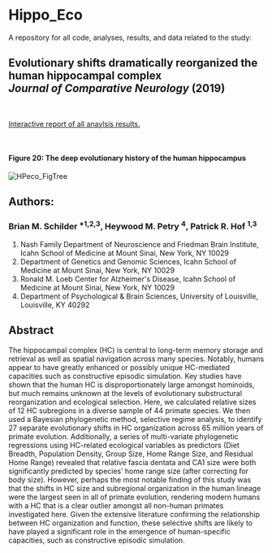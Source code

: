 # Hippo_Eco

A repository for all code, analyses, results, and data related to the study:

## Evolutionary shifts dramatically reorganized the human hippocampal complex <br><i>Journal of Comparative Neurology</i> (2019)  

<br>

[Interactive report of all anaylsis results.](https://bschilder.github.io/Hippo_Eco/HPsubfield_eco.html)

<br>

#### Figure 20: The deep evolutionary history of the human hippocampus    
![HPeco_FigTree](./Figures/Deep_Timeline/Deep_Timeline_edit.png)



## Authors:    
### Brian M. Schilder <sup>*1,2,3</sup>, Heywood M. Petry <sup>4</sup>, Patrick R. Hof <sup>1,3</sup>  
1. Nash Family Department of Neuroscience and Friedman Brain Institute, Icahn School of Medicine at Mount Sinai, New York, NY 10029
2. Department of Genetics and Genomic Sciences, Icahn School of Medicine at Mount Sinai, New York, NY 10029
3. Ronald M. Loeb Center for Alzheimer's Disease, Icahn School of Medicine at Mount Sinai, New York, NY 10029
4. Department of Psychological & Brain Sciences, University of Louisville, Louisville, KY 40292

## Abstract  
The hippocampal complex (HC) is central to long-term memory storage and retrieval as well as spatial navigation across many species. Notably, humans appear to have greatly enhanced or possibly unique HC-mediated capacities such as constructive episodic simulation. Key studies have shown that the human HC is disproportionately large amongst hominoids, but much remains unknown at the levels of evolutionary substructural reorganization and ecological selection. Here, we calculated relative sizes of 12 HC subregions in a diverse sample of 44 primate species. We then used a Bayesian phylogenetic method, selective regime analysis, to identify 27 separate evolutionary shifts in HC organization across 65 million years of primate evolution. Additionally, a series of multi-variate phylogenetic regressions using HC-related ecological variables as predictors (Diet Breadth, Population Density, Group Size, Home Range Size, and Residual Home Range) revealed that relative fascia dentata and CA1 size were both significantly predicted by species’ home range size (after correcting for body size). However, perhaps the most notable finding of this study was that the shifts in HC size and subregional organization in the human lineage were the largest seen in all of primate evolution, rendering modern humans with a HC that is a clear outlier amongst all non-human primates investigated here. Given the extensive literature confirming the relationship between HC organization and function, these selective shifts are likely to have played a significant role in the emergence of human-specific capacities, such as constructive episodic simulation.
  
  
  